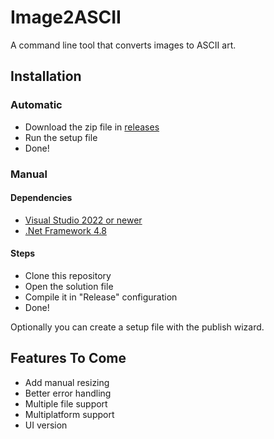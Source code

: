 # Image2ASCII
A command line tool that converts images to ASCII art.

## Installation

### Automatic
- Download the zip file in [releases](https://github.com/obvMellow/Image2ASCII/releases)
- Run the setup file
- Done!

### Manual

#### Dependencies
- [Visual Studio 2022 or newer](https://visualstudio.microsoft.com)
- [.Net Framework 4.8](https://dotnet.microsoft.com/download/dotnet-framework/net48)

#### Steps
- Clone this repository
- Open the solution file
- Compile it in "Release" configuration
- Done!

Optionally you can create a setup file with the publish wizard.

## Features To Come
- Add manual resizing
- Better error handling
- Multiple file support
- Multiplatform support
- UI version
